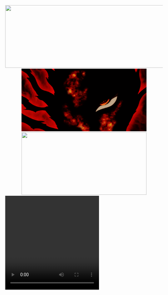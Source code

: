 <div align="center">
  <img src="OnePunch.gif" width="800" height="200" autoplay>
  <img src="Helsing.gif" width="400" height="200" autoplay>
  <img src="None.gif" width="400" height="200" autoplay>
</div>
<video width="300" height="300" autoplay loop>
  <source src="hair.gif" type="video/gif">
</video>
